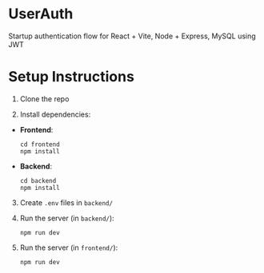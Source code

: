 # UserAuth

Startup authentication flow for React + Vite, Node + Express, MySQL using JWT

# Setup Instructions

1. Clone the repo

2. Install dependencies:

-   **Frontend**:
    ```
    cd frontend
    npm install
    ```
-   **Backend**:
    ```
    cd backend
    npm install
    ```

3. Create `.env` files in `backend/`

4. Run the server (in `backend/`):
   ```
   npm run dev
    ```

5. Run the server (in `frontend/`):
   ```
   npm run dev
    ```
